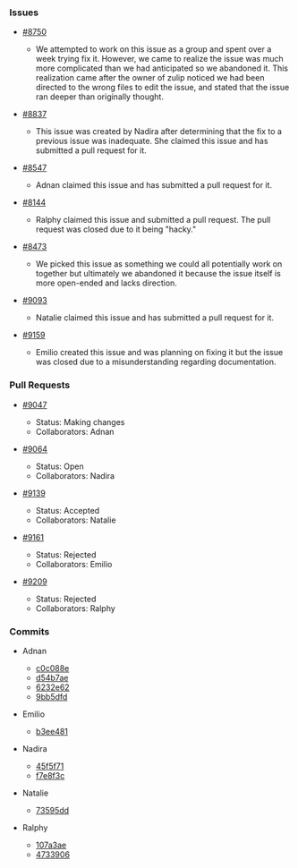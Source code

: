 ### Issues
- [#8750](https://github.com/zulip/zulip/issues/8750)
  - We attempted to work on this issue as a group and spent over a week trying fix it. However, we came to realize the issue was much more complicated than we had anticipated so we abandoned it. This realization came after the owner of zulip noticed we had been directed to the wrong files to edit the issue, and stated that the issue ran deeper than originally thought.  

- [#8837](https://github.com/zulip/zulip/issues/8837)
  - This issue was created by Nadira after determining that the fix to a previous issue was inadequate. She claimed this issue and has submitted a pull request for it.
  
- [#8547](https://github.com/zulip/zulip/issues/8547)
  - Adnan claimed this issue and has submitted a pull request for it.
  
- [#8144](https://github.com/zulip/zulip/issues/8144)
  - Ralphy claimed this issue and submitted a pull request. The pull request was closed due to it being "hacky."
  
- [#8473](https://github.com/zulip/zulip/issues/8473)
  - We picked this issue as something we could all potentially work on together but ultimately we abandoned it because the issue itself is more open-ended and lacks direction.
  
- [#9093](https://github.com/zulip/zulip/issues/9093)
  - Natalie claimed this issue and has submitted a pull request for it.
  
- [#9159](https://github.com/zulip/zulip/issues/9159)
  - Emilio created this issue and was planning on fixing it but the issue was closed due to a misunderstanding regarding documentation.

### Pull Requests
- [#9047](https://github.com/zulip/zulip/pull/9047)
  - Status: Making changes
  - Collaborators: Adnan
  
- [#9064](https://github.com/zulip/zulip/pull/9064)
  - Status: Open
  - Collaborators: Nadira
  
- [#9139](https://github.com/zulip/zulip/pull/9139)
  - Status: Accepted
  - Collaborators: Natalie
  
- [#9161](https://github.com/zulip/zulip/pull/9161)
  - Status: Rejected
  - Collaborators: Emilio
  
- [#9209](https://github.com/zulip/zulip/pull/9209)
  - Status: Rejected
  - Collaborators: Ralphy
  
### Commits
- Adnan
  - [c0c088e](https://github.com/zulip/zulip/commit/c0c088e232116143530e06a6914045761251bc93)
  - [d54b7ae](https://github.com/zulip/zulip/commit/d54b7ae874c8fa05b148da5bfb1bdcf4e152aab6)
  - [6232e62](https://github.com/zulip/zulip/commit/6232e6286e231623827bfe017c799762ff31fd27)
  - [9bb5dfd](https://github.com/zulip/zulip/commit/9bb5dfdf244ffa7a9347e5642bfaa2e383ea299d)
  
- Emilio
  - [b3ee481](https://github.com/nyu-ossd-s18/zulip/commit/b3ee4811d52349e01869ce2a6c8d0522f9095e1d)
  
- Nadira
  - [45f5f71](https://github.com/zulip/zulip/pull/9064/commits/45f5f71b85fa1424fc7b85ffb66c7ffb09ee0693)
  - [f7e8f3c](https://github.com/zulip/zulip/pull/9064/commits/f7e8f3c5676a4550f484ddced67c1742de94825d)
  
- Natalie
  - [73595dd](https://github.com/zulip/zulip/pull/9139/commits/73595dd5c3a3b5530ec5cfad778bb5bea6d8c1e2)
  
- Ralphy
  - [107a3ae](https://github.com/zulip/zulip/pull/9209/commits/107a3ae708ee6a846c7e1859d0c779aeedb1526d)
  - [4733906](https://github.com/zulip/zulip/pull/9209/commits/473390689a1728b8b850ee886585dcc769f94242)
